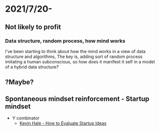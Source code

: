 # 2021/7/20-
## Not likely to profit
### Data structure, random process, how mind works
I've been starting to think about how the mind works in a view of data structure and algorithms, 
The key is, adding sort of random process imitating a human subconscious, so how does it manifest it self in a model of a hybrid data structure?

## ?Maybe?

## Spontaneous mindset reinforcement - Startup mindset
- Y combinator
  - [Kevin Hale - How to Evaluate Startup Ideas](https://www.youtube.com/watch?v=DOtCl5PU8F0)